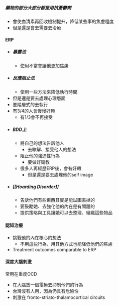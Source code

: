 ##### 藥物的部分大部分都是用抗憂鬱劑
- 會使血清素再回收機制提升，降低某些事的焦慮程度
- 但是還是會去需要去治療


#### ERP 
- ##### 暴露法
	- 使用不當會讓他更加焦慮
- ##### 反應阻止法
	- 使用一些方法來降低執行時間
- 但是還是要去處理心理層面
- 要階層式的去執行
- 有3/4的人會慢慢好轉
	- 有1/3會不再接受
- ##### BDD上
	- 將自己的想法告訴他人
		- 去瞭解、接受他人的想法
	- 阻止他的強迫性行為
		- 要做好衛教
	- 很多人再經歷ERP後，會有好轉
		- 但是還是要去處理他的self image
- ##### [[Hoarding Disorder]]
	- 告訴他們有些東西其實是能試圖丟掉的 
	- 要鼓勵她、去強化他的內在是有問題的
	- 提供策略與工具讓她可以去整理、組織這些物品
#### 認知治療
- 挑戰他的內在核心的想法
	- 不用這些行為，用其他方式也能降低他們的焦慮
- Treatment outcomes comparable to ERP

#### 深度大腦刺激 
常用在重度OCD
- 在大腦放一個電極去抑制他們的行為
- 台灣沒有人用，因為仍具有危險性
- 刺激在 fronto-striato-thalamocortical circuits